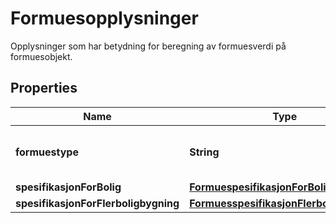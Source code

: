 

# Formuesopplysninger

Opplysninger som har betydning for beregning av formuesverdi på formuesobjekt.

## Properties

| Name | Type | Description | Notes |
|------------ | ------------- | ------------- | -------------|
|**formuestype** | **String** | Klassifisering for hvordan en fast eiendom skal behandles i forbindelse med formuesbeskatning. (&lt;a href&#x3D;&#39;https://data.skatteetaten.no/web/datakatalog/kodeliste/2a3772ae-593a-4989-a70e-7aa1ee165faa&#39;&gt;Kodelistereferanse&lt;/a&gt;) |  [optional] |
|**spesifikasjonForBolig** | [**FormuespesifikasjonForBolig**](FormuespesifikasjonForBolig.md) |  |  [optional] |
|**spesifikasjonForFlerboligbygning** | [**FormuesspesifikasjonFlerboligbygning**](FormuesspesifikasjonFlerboligbygning.md) |  |  [optional] |




